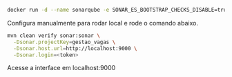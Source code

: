 
```bash
docker run -d --name sonarqube -e SONAR_ES_BOOTSTRAP_CHECKS_DISABLE=true -p 9000:9000 sonarqube:9.9.0-community
```

Configura manualmente para rodar local e rode o comando abaixo.

```bash
mvn clean verify sonar:sonar \
  -Dsonar.projectKey=gestao_vagas \
  -Dsonar.host.url=http://localhost:9000 \
  -Dsonar.login=<token>
```

Acesse a interface em localhost:9000